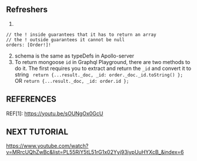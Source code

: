 ## Refreshers

1.

```
// the ! inside guarantees that it has to return an array
// the ! outside guarantees it cannot be null
orders: [Order!]!
```

2. schema is the same as typeDefs in Apollo-server
3. To return mongoose `id` in Graphql Playground, there are two methods to do it.
   The first requires you to extract and return the `_id` and convert it to string
   ` return {...result._doc, _id: order._doc._id.toString() };`
   OR
   `return {...result._doc, _id: order.id };`

## REFERENCES

REF[1]: https://youtu.be/sOUNgOx0GcU

## NEXT TUTORIAL

https://www.youtube.com/watch?v=MRrcUQhZwBc&list=PL55RiY5tL51rG1x02Yyj93iypUuHYXcB_&index=6

